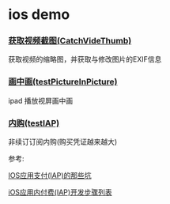# ios demo
### [获取视频截图(CatchVideThumb)]
获取视频的缩略图，并获取与修改图片的EXIF信息

### [画中画(testPictureInPicture)]
ipad 播放视屏画中画

### [内购(testIAP)]
非续订订阅内购(购买凭证越来越大)

参考:

[IOS应用支付(IAP)的那些坑](http://blog.devtang.com/2013/04/07/tricks-in-iap/)

[iOS应用内付费(IAP)开发步骤列表](http://blog.devtang.com/2012/12/09/in-app-purchase-check-list/)




[获取视频截图(CatchVideThumb)]:https://github.com/tzshlyt/IOSPractice/tree/master/CatchVideThumb

[画中画(testPictureInPicture)]:https://github.com/tzshlyt/IOSPractice/tree/master/testPictureInPicture

[内购(testIAP)]:https://github.com/tzshlyt/IOSPractice/tree/master/testIAP